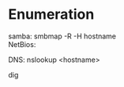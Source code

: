 # Enumeration

samba: smbmap -R -H hostname  
NetBios: 

DNS: nslookup &lt;hostname&gt;

dig









